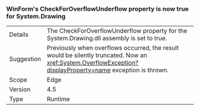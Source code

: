 ### WinForm's CheckForOverflowUnderflow property is now true for System.Drawing

|   |   |
|---|---|
|Details|The CheckForOverflowUnderflow property for the System.Drawing.dll assembly is set to true.|
|Suggestion|Previously when overflows occurred, the result would be silently truncated. Now an <xref:System.OverflowException?displayProperty=name> exception is thrown.|
|Scope|Edge|
|Version|4.5|
|Type|Runtime|

